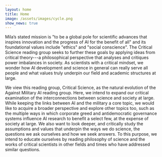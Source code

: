 ```yaml
---
layout: home
title: Home
image: /assets/images/cycle.png
show_news: true
---
```

Mila’s stated mission is "to be a global pole for scientific advances that inspires innovation and the progress of AI for the benefit of all" and its foundational values include "ethics" and "social conscience". The Critical Science reading group seeks to further these goals by applying ideas from critical theory---a philosophical perspective that analyses and critiques power imbalances in society. As scientists with a critical mindset, we wonder how AI development and science in general can really serve all people and what values truly underpin our field and academic structures at large.

We view this reading group, Critical Science, as the natural evolution of the Against Military AI reading group. Here, we intend to expand our critical examination of the interconnections between science and society at large. While keeping the links between AI and the military a core topic, we would like to acquire a broader perspective and explore other topics too, such as the multiple ways in which corporate greed and antidemocratic governance systems influence AI research to benefit a select few, at the expense of society at large. We also want to look deeper, and critically study the assumptions and values that underpin the ways we do science, the questions we ask ourselves and how we seek answers. To this purpose, we intend to educate ourselves by reading philosophy of science and the works of critical scientists in other fields and times who have addressed similar questions.
